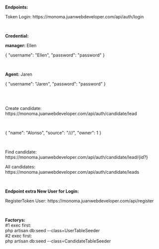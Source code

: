 
<p><strong>Endpoints:</strong></p>
<p>Token Login: https://monoma.juanwebdeveloper.com/api/auth/login</p>
<br>
<p><strong>Credential:</strong></p>
<p><strong>manager:</strong> Ellen</p>
<p>
{
    "username": "Ellen",
    "password": "password"
}
</p>
<br>
<p><strong>Agent:</strong> Jaren</p>
<p>
{
    "username": "Jaren",
    "password": "password"
}
</p>
<br>
<br>
<p>Create candidate: https://monoma.juanwebdeveloper.com/api/auth/candidate/lead</p><br>
<p>
{
    "name": "Alonso",
    "source": "///",
    "owner": 1
}
</p><br>
<p>Find candidate: https://monoma.juanwebdeveloper.com/api/auth/candidate/lead/{id?}</p>
<p>All candidates: https://monoma.juanwebdeveloper.com/api/auth/candidate/leads</p>
<br>
<p><strong>Endpoint extra New User for Login:</strong></p>
<p>RegisterToken User: https://monoma.juanwebdeveloper.com/api/register</p>
<br>
<p>
<strong>Factorys:</strong><br>
#1 exec first: <br>
php artisan db:seed --class=UserTableSeeder <br>
#2 exec first: <br>
php artisan db:seed --class=CandidateTableSeeder
</p>
